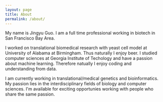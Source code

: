 ```yaml
---
layout: page
title: About
permalink: /about/
---
```


My name is Jingyu Guo. I am a full time professional working in biotech in San Francisco Bay Area.

I worked on translational biomedical research with yeast cell model at University of Alabama at Birmingham. Thus naturally I enjoy beer. I studied computer sciences at Georgia Institute of Techology and have a passion about machine learning. Therefore natually I enjoy coding and understanding from data.

I am currently working in translational/medical genetics and bioinformatics. My passion lies in the interdisciplinary fields of biology and computer sciences. I'm available for exciting opportunies working with people who share the same passion.
					
